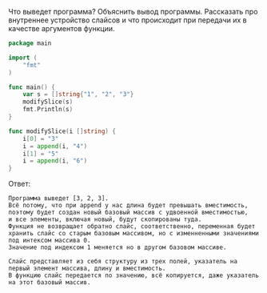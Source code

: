 Что выведет программа? Объяснить вывод программы. Рассказать про внутреннее устройство слайсов и что происходит при передачи их в качестве аргументов функции.

```go
package main

import (
	"fmt"
)

func main() {
	var s = []string{"1", "2", "3"}
	modifySlice(s)
	fmt.Println(s)
}

func modifySlice(i []string) {
	i[0] = "3"
	i = append(i, "4")
	i[1] = "5"
	i = append(i, "6")
}
```

Ответ:
```
Программа выведет [3, 2, 3]. 
Всё потому, что при append у нас длина будет превышать вместимость, поэтому будет создан новый базовый массив с удвоенной вместимостью, 
и все элементы, включая новый, будут скопированы туда.
Функция не возвращает обратно слайс, соответственно, переменная будет хранить слайс со старым базовым массивом, но с изменненными значениями под интексом массива 0.
Значение под индексом 1 меняется но в другом базовом массиве.

Слайс представляет из себя структуру из трех полей, указатель на первый элемент массива, длину и вместимость.
В функцию слайс передается по значению, всё копируется, даже указатель на этот базовый массив.
```
